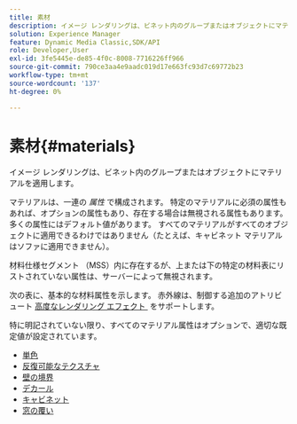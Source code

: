 ```yaml
---
title: 素材
description: イメージ レンダリングは、ビネット内のグループまたはオブジェクトにマテリアルを適用します。
solution: Experience Manager
feature: Dynamic Media Classic,SDK/API
role: Developer,User
exl-id: 3fe5445e-de85-4f0c-8008-7716226ff966
source-git-commit: 790ce3aa4e9aadc019d17e663fc93d7c69772b23
workflow-type: tm+mt
source-wordcount: '137'
ht-degree: 0%

---
```


# 素材{#materials}

イメージ レンダリングは、ビネット内のグループまたはオブジェクトにマテリアルを適用します。

マテリアルは、一連の *属性* で構成されます。 特定のマテリアルに必須の属性もあれば、オプションの属性もあり、存在する場合は無視される属性もあります。 多くの属性にはデフォルト値があります。 すべてのマテリアルがすべてのオブジェクトに適用できるわけではありません（たとえば、キャビネット マテリアルはソファに適用できません）。

材料仕様セグメント （MSS）内に存在するが、上または下の特定の材料表にリストされていない属性は、サーバーによって無視されます。

次の表に、基本的な材料属性を示します。 赤外線は、制御する追加のアトリビュート [&#x200B; 高度なレンダリング エフェクト &#x200B;](../../../../../../ir-api/http-protocol/image-rendering-api-ref/c-ir-http-protocol-ref/c-ir-http-protocol-syntax-and-features/c-ir-advanced-render-effects/c-ir-advanced-render-effects.md#concept-bf8b6d8460244b9cacc7f4a3df4c5281) をサポートします。

特に明記されていない限り、すべてのマテリアル属性はオプションで、適切な既定値が設定されています。

* [単色](r-ir-solid-colors.md)
* [反復可能なテクスチャ](r-ir-repeatable-textures.md)
* [壁の境界](r-ir-wall-borders.md)
* [デカール](r-ir-decals.md)
* [キャビネット](r-ir-cabinets.md)
* [窓の覆い](r-ir-window-coverings.md)
